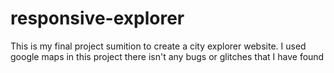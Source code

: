 # responsive-explorer
This is my final project sumition to create a city explorer website. 
I used google maps in this project
there isn't any bugs or glitches that I have found
